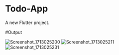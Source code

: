 # Todo-App

A new Flutter project.

#Output

![Screenshot_1713025200](https://github.com/Mohammedsajadvt/Todo-App/assets/125309775/0cb9a6bd-20f4-4d48-bfab-89f01776297a)
![Screenshot_1713025211](https://github.com/Mohammedsajadvt/Todo-App/assets/125309775/bead8bf3-b147-4d41-b53b-39375e19f18f)
![Screenshot_1713025231](https://github.com/Mohammedsajadvt/Todo-App/assets/125309775/c5265f58-8618-42d7-9ab0-f424efeb5a12)




